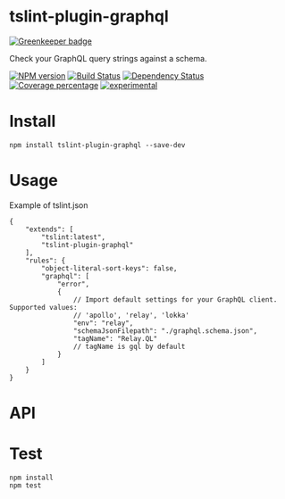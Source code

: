 # tslint-plugin-graphql

[![Greenkeeper badge](https://badges.greenkeeper.io/arvitaly/tslint-plugin-graphql.svg)](https://greenkeeper.io/)

Check your GraphQL query strings against a schema.

[![NPM version][npm-image]][npm-url] [![Build Status][travis-image]][travis-url] [![Dependency Status][daviddm-image]][daviddm-url] [![Coverage percentage][coveralls-image]][coveralls-url]
[![experimental](http://badges.github.io/stability-badges/dist/experimental.svg)](http://github.com/badges/stability-badges)

# Install

    npm install tslint-plugin-graphql --save-dev

# Usage

Example of tslint.json

    {
        "extends": [
            "tslint:latest",
            "tslint-plugin-graphql"
        ],
        "rules": {
            "object-literal-sort-keys": false,
            "graphql": [
                "error",
                {
                    // Import default settings for your GraphQL client. Supported values:
                    // 'apollo', 'relay', 'lokka'
                    "env": "relay",
                    "schemaJsonFilepath": "./graphql.schema.json",
                    "tagName": "Relay.QL"
                    // tagName is gql by default 
                }
            ]
        }
    }

# API



# Test

    npm install
    npm test

[npm-image]: https://badge.fury.io/js/tslint-plugin-graphql.svg
[npm-url]: https://npmjs.org/package/tslint-plugin-graphql
[travis-image]: https://travis-ci.org/arvitaly/tslint-plugin-graphql.svg?branch=master
[travis-url]: https://travis-ci.org/arvitaly/tslint-plugin-graphql
[daviddm-image]: https://david-dm.org/arvitaly/tslint-plugin-graphql.svg?theme=shields.io
[daviddm-url]: https://david-dm.org/arvitaly/tslint-plugin-graphql
[coveralls-image]: https://coveralls.io/repos/arvitaly/tslint-plugin-graphql/badge.svg
[coveralls-url]: https://coveralls.io/r/arvitaly/tslint-plugin-graphql
